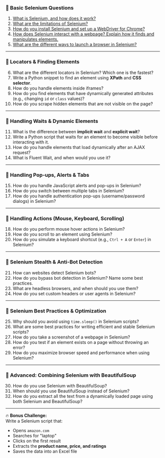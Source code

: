 
### **🔹 Basic Selenium Questions**
1. [What is Selenium, and how does it work?](basic.md#what-is-selenium-and-how-does-it-work)
2. [What are the limitations of Selenium?](basic.md#what-are-the-limitations-of-selenium)
3. [How do you install Selenium and set up a WebDriver for Chrome?](basic.md#how-do-you-install-selenium-and-set-up-a-webdriver-for-chrome)
4. [How does Selenium interact with a webpage? Explain how it finds and manipulates elements.](basic.md#how-does-selenium-interact-with-a-webpage-explain-how-it-finds-and-manipulates-elements)
5. [What are the different ways to launch a browser in Selenium?](basic.md#what-are-the-different-ways-to-launch-a-browser-in-selenium)


---

### **🔹 Locators & Finding Elements**
6. What are the different locators in Selenium? Which one is the fastest?  
7. Write a Python snippet to find an element using **XPath** and **CSS selector**.  
8. How do you handle elements inside iframes?  
9. How do you find elements that have dynamically generated attributes (e.g., changing `id` or `class` values)?  
10. How do you scrape hidden elements that are not visible on the page?  

---

### **🔹 Handling Waits & Dynamic Elements**
11. What is the difference between **implicit wait** and **explicit wait**?  
12. Write a Python script that waits for an element to become visible before interacting with it.  
13. How do you handle elements that load dynamically after an AJAX request?  
14. What is Fluent Wait, and when would you use it?  

---

### **🔹 Handling Pop-ups, Alerts & Tabs**
15. How do you handle JavaScript alerts and pop-ups in Selenium?  
16. How do you switch between multiple tabs in Selenium?  
17. How do you handle authentication pop-ups (username/password dialogs) in Selenium?  

---

### **🔹 Handling Actions (Mouse, Keyboard, Scrolling)**
18. How do you perform mouse hover actions in Selenium?  
19. How do you scroll to an element using Selenium?  
20. How do you simulate a keyboard shortcut (e.g., `Ctrl + A` or `Enter`) in Selenium?  

---

### **🔹 Selenium Stealth & Anti-Bot Detection**
21. How can websites detect Selenium bots?  
22. How do you bypass bot detection in Selenium? Name some best practices.  
23. What are headless browsers, and when should you use them?  
24. How do you set custom headers or user agents in Selenium?  

---

### **🔹 Selenium Best Practices & Optimization**
25. Why should you avoid using `time.sleep()` in Selenium scripts?  
26. What are some best practices for writing efficient and stable Selenium scripts?  
27. How do you take a screenshot of a webpage in Selenium?  
28. How do you test if an element exists on a page without throwing an error?  
29. How do you maximize browser speed and performance when using Selenium?  

---

### **🔹 Advanced: Combining Selenium with BeautifulSoup**
30. How do you use Selenium with BeautifulSoup?  
31. When should you use BeautifulSoup instead of Selenium?  
32. How do you extract all the text from a dynamically loaded page using both Selenium and BeautifulSoup?  

---

🔥 **Bonus Challenge:**  
Write a Selenium script that:
- Opens `amazon.com`
- Searches for "laptop"
- Clicks on the first result  
- Extracts the **product name, price, and ratings**  
- Saves the data into an Excel file  

